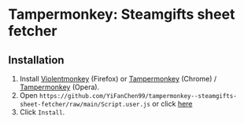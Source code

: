 # Tampermonkey: Steamgifts sheet fetcher

## Installation

1. Install [Violentmonkey](https://addons.mozilla.org/en-us/firefox/addon/violentmonkey/) (Firefox) or [Tampermonkey](https://chrome.google.com/webstore/detail/tampermonkey/dhdgffkkebhmkfjojejmpbldmpobfkfo) (Chrome) / [Tampermonkey](https://addons.opera.com/en/extensions/details/tampermonkey-beta/) (Opera).
2. Open `https://github.com/YiFanChen99/tampermonkey--steamgifts-sheet-fetcher/raw/main/Script.user.js` or click [here](https://github.com/YiFanChen99/tampermonkey--steamgifts-sheet-fetcher/raw/main/Script.user.js)
3. Click `Install`.
